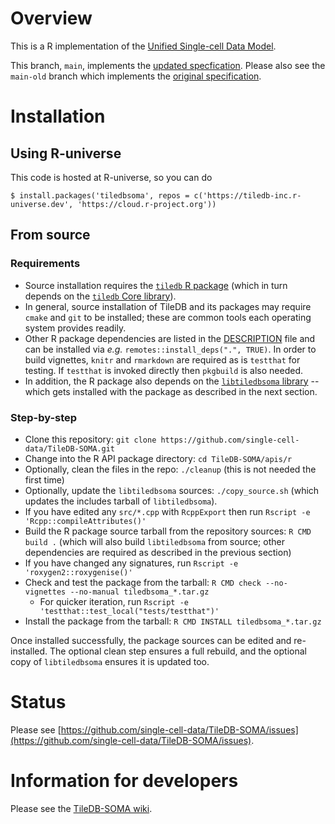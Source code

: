 # Overview

This is a R implementation of the [Unified Single-cell Data Model](https://github.com/single-cell-data/SOMA).

This branch, `main`, implements the [updated specfication](https://github.com/single-cell-data/SOMA/blob/main/abstract_specification.md).  Please also see the `main-old` branch which implements the [original specification](https://github.com/single-cell-data/TileDB-SOMA/blob/main-old/spec/specification.md).

# Installation

## Using R-universe

This code is hosted at R-universe, so you can do

```shell
$ install.packages('tiledbsoma', repos = c('https://tiledb-inc.r-universe.dev', 'https://cloud.r-project.org'))
```

## From source

### Requirements

* Source installation requires the [`tiledb` R package](https://github.com/TileDB-Inc/TileDB-R) (which in turn depends on the [`tiledb` Core library](https://github.com/TileDB-Inc/TileDB)).
* In general, source installation of TileDB and its packages may require `cmake` and `git` to be installed; these are common tools each operating system provides readily.
* Other R package dependencies are listed in the [DESCRIPTION](https://github.com/single-cell-data/TileDB-SOMA/blob/main/apis/r/DESCRIPTION) file and can be installed via _e.g._
  `remotes::install_deps(".", TRUE)`. In order to build vignettes, `knitr` and `rmarkdown` are required as is `testthat` for testing. If `testthat` is invoked directly then `pkgbuild` is also needed.
* In addition, the R package also depends on the [`libtiledbsoma` library](https://github.com/single-cell-data/TileDB-SOMA/tree/main/libtiledbsoma) -- which gets installed with the package as
  described in the next section.

### Step-by-step

* Clone this repository: `git clone https://github.com/single-cell-data/TileDB-SOMA.git`
* Change into the R API package directory: `cd TileDB-SOMA/apis/r`
* Optionally, clean the files in the repo: `./cleanup` (this is not needed the first time)
* Optionally, update the `libtiledbsoma` sources: `./copy_source.sh` (which updates the includes tarball of `libtiledbsoma`).
* If you have edited any `src/*.cpp` with `RcppExport` then run `Rscript -e 'Rcpp::compileAttributes()'`
* Build the R package source tarball from the repository sources: `R CMD build .` (which will also build `libtiledbsoma` from source; other dependencies are required as described in the previous section)
* If you have changed any signatures, run `Rscript -e 'roxygen2::roxygenise()'`
* Check and test the package from the tarball: `R CMD check --no-vignettes --no-manual tiledbsoma_*.tar.gz`
  * For quicker iteration, run `Rscript -e 'testthat::test_local("tests/testthat")'`
* Install the package from the tarball: `R CMD INSTALL tiledbsoma_*.tar.gz`

Once installed successfully, the package sources can be edited and re-installed.
The optional clean step ensures a full rebuild, and the optional copy of `libtiledbsoma` ensures it is updated too.

# Status

Please see [https://github.com/single-cell-data/TileDB-SOMA/issues](https://github.com/single-cell-data/TileDB-SOMA/issues).

# Information for developers

Please see the [TileDB-SOMA wiki](https://github.com/single-cell-data/TileDB-SOMA/wiki).
